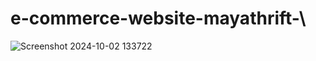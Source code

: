 # e-commerce-website-mayathrift-\
![Screenshot 2024-10-02 133722](https://github.com/user-attachments/assets/32b8ac1f-2c88-4c13-9f30-17927df4406c)
